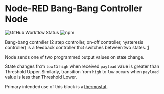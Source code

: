 # Node-RED Bang-Bang Controller Node

![GitHub Workflow Status](https://img.shields.io/github/workflow/status/blazewicz/node-red-contrib-bang-bang-controller/Node.js%20CI)
![npm](https://img.shields.io/npm/v/node-red-contrib-bang-bang-controller)

Bang-bang controller (2 step controller, on-off controller, hysteresis controller) is a feedback controller that switches between two states. [1]

Node sends one of two programmed output values on state change.

State changes from `low` to `high` when received `payload` value is greater than Threshold Upper.
Similarly, transition from `high` to `low` occurs when `payload` value is less than Threshold Lower.

Primary intended use of this block is a [thermostat](https://en.wikipedia.org/wiki/Thermostat).

[1]: https://en.wikipedia.org/wiki/Bang%E2%80%93bang_control
